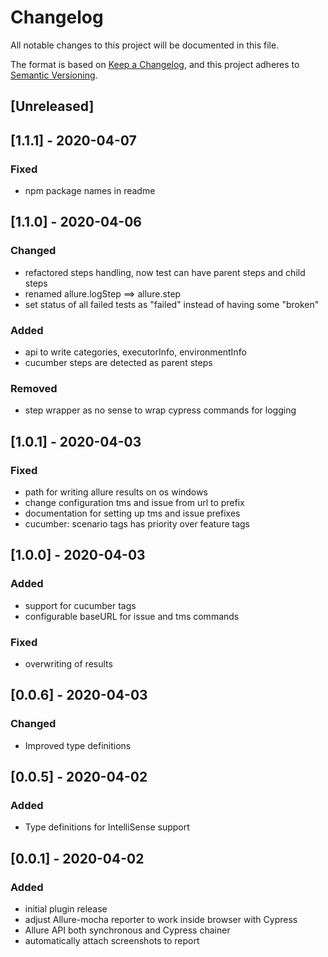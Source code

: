 # Changelog

All notable changes to this project will be documented in this file.

The format is based on [Keep a Changelog](https://keepachangelog.com/en/1.0.0/),
and this project adheres to [Semantic Versioning](https://semver.org/spec/v2.0.0.html).

## [Unreleased]

## [1.1.1] - 2020-04-07

### Fixed

-   npm package names in readme

## [1.1.0] - 2020-04-06

### Changed

-   refactored steps handling, now test can have parent steps and child steps
-   renamed allure.logStep ==> allure.step
-   set status of all failed tests as "failed" instead of having some "broken"

### Added

-   api to write categories, executorInfo, environmentInfo
-   cucumber steps are detected as parent steps

### Removed

-   step wrapper as no sense to wrap cypress commands for logging

## [1.0.1] - 2020-04-03

### Fixed

-   path for writing allure results on os windows
-   change configuration tms and issue from url to prefix
-   documentation for setting up tms and issue prefixes
-   cucumber: scenario tags has priority over feature tags

## [1.0.0] - 2020-04-03

### Added

-   support for cucumber tags
-   configurable baseURL for issue and tms commands

### Fixed

-   overwriting of results

## [0.0.6] - 2020-04-03

### Changed

-   Improved type definitions

## [0.0.5] - 2020-04-02

### Added

-   Type definitions for IntelliSense support

## [0.0.1] - 2020-04-02

### Added

-   initial plugin release
-   adjust Allure-mocha reporter to work inside browser with Cypress
-   Allure API both synchronous and Cypress chainer
-   automatically attach screenshots to report
